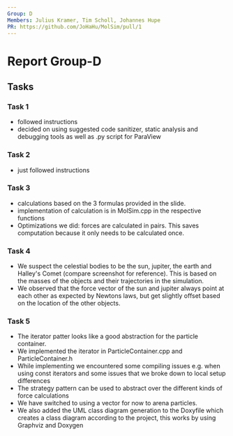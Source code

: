 ```yaml
---
Group: D
Members: Julius Kramer, Tim Scholl, Johannes Hupe
PR: https://github.com/JoHaHu/MolSim/pull/1
---
```


# Report Group-D

## Tasks

### Task 1

- followed instructions
- decided on using suggested code sanitizer, static analysis and debugging tools as well as .py script for ParaView

### Task 2

- just followed instructions

### Task 3

- calculations based on the 3 formulas provided in the slide.
- implementation of calculation is in MolSim.cpp in the respective functions
- Optimizations we did: forces are calculated in pairs. This saves computation because it only needs to be calculated
  once.

### Task 4

- We suspect the celestial bodies to be the sun, jupiter, the earth and Halley's Comet (compare screenshot for
  reference). This is based on the masses of the objects
  and their trajectories in the simulation.
- We observed that the force vector of the sun and jupiter always point at each other as expected by Newtons laws, but
  get slightly offset based on the location of the other objects.

### Task 5

- The iterator patter looks like a good abstraction for the particle container.
- We implemented the iterator in ParticleContainer.cpp and ParticleContainer.h
- While implementing we encountered some compiling issues e.g. when using const iterators and some issues that we broke
  down to local setup differences
- The strategy pattern can be used to abstract over the different kinds of force calculations
- We have switched to using a vector for now to arena particles.
- We also added the UML class diagram generation to the Doxyfile which creates a class diagram according to the project,
  this works by using Graphviz and Doxygen
